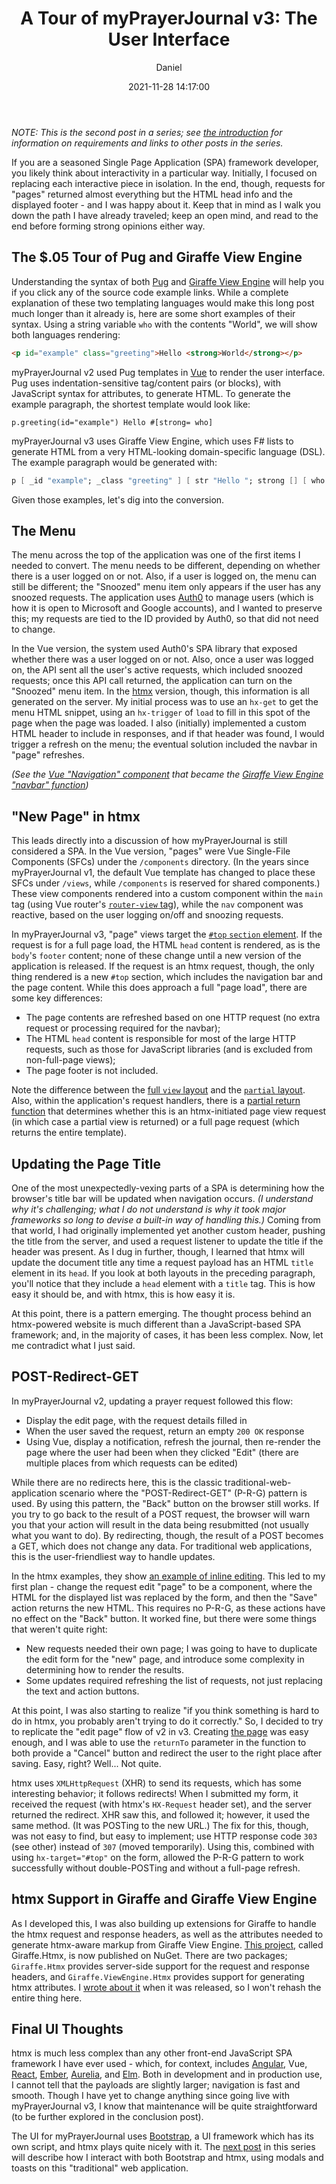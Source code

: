 ﻿---
layout: post
title: "A Tour of myPrayerJournal v3: The User Interface"
date: 2021-11-28 14:17:00
author: Daniel
categories:
- [ Programming, .NET, F# ]
- [ Programming, htmx ]
- [ Projects, Giraffe.Htmx ]
- [ Projects, myPrayerJournal ]
- [ Series, A Tour of myPrayerJournal v3 ]
tags:
- angular
- aurelia
- bootstrap
- elm
- ember
- f#
- giraffe
- html
- htmx
- javascript
- migration
- nuget
- post-redirect-get
- pug
- react
- single page application
- spa
- view engine
- vue
---

_NOTE: This is the second post in a series; see [the introduction][intro] for information on requirements and links to other posts in the series._

If you are a seasoned Single Page Application (SPA) framework developer, you likely think about interactivity in a particular way. Initially, I focused on replacing each interactive piece in isolation. In the end, though, requests for "pages" returned almost everything but the HTML head info and the displayed footer - and I was happy about it. Keep that in mind as I walk you down the path I have already traveled; keep an open mind, and read to the end before forming strong opinions either way.

## The $.05 Tour of Pug and Giraffe View Engine

Understanding the syntax of both [Pug][] and [Giraffe View Engine][gve] will help you if you click any of the source code example links. While a complete explanation of these two templating languages would make this long post much longer than it already is, here are some short examples of their syntax. Using a string variable `who` with the contents "World", we will show both languages rendering:

```html
<p id="example" class="greeting">Hello <strong>World</strong></p>
```

myPrayerJournal v2 used Pug templates in [Vue][] to render the user interface. Pug uses indentation-sensitive tag/content pairs (or blocks), with JavaScript syntax for attributes, to generate HTML. To generate the example paragraph, the shortest template would look like:

```pug
p.greeting(id="example") Hello #[strong= who]
```

myPrayerJournal v3 uses Giraffe View Engine, which uses F# lists to generate HTML from a very HTML-looking domain-specific language (DSL). The example paragraph would be generated with:

```fsharp
p [ _id "example"; _class "greeting" ] [ str "Hello "; strong [] [ who ] ]
```

Given those examples, let's dig into the conversion.

## The Menu

The menu across the top of the application was one of the first items I needed to convert. The menu needs to be different, depending on whether there is a user logged on or not. Also, if a user is logged on, the menu can still be different; the "Snoozed" menu item only appears if the user has any snoozed requests. The application uses [Auth0][] to manage users (which is how it is open to Microsoft and Google accounts), and I wanted to preserve this; my requests are tied to the ID provided by Auth0, so that did not need to change.

In the Vue version, the system used Auth0's SPA library that exposed whether there was a user logged on or not. Also, once a user was logged on, the API sent all the user's active requests, which included snoozed requests; once this API call returned, the application can turn on the "Snoozed" menu item. In the [htmx][] version, though, this information is all generated on the server. My initial process was to use an `hx-get` to get the menu HTML snippet, using an `hx-trigger` of `load` to fill in this spot of the page when the page was loaded. I also (initially) implemented a custom HTML header to include in responses, and if that header was found, I would trigger a refresh on the menu; the eventual solution included the navbar in "page" refreshes.

_(See the [Vue "Navigation" component][v2-nav] that became the [Giraffe View Engine "navbar" function][v3-nav])_

## "New Page" in htmx

This leads directly into a discussion of how myPrayerJournal is still considered a SPA. In the Vue version, "pages" were Vue Single-File Components (SFCs) under the `/components` directory. (In the years since myPrayerJournal v1, the default Vue template has changed to place these SFCs under `/views`, while `/components` is reserved for shared components.) These view components rendered into a custom component within the `main` tag (using Vue router's [`router-view` tag][v2-router]), while the `nav` component was reactive, based on the user logging on/off and snoozing requests.

In myPrayerJournal v3, "page" views target the [`#top` `section` element][v3-top]. If the request is for a full page load, the HTML `head` content is rendered, as is the `body`'s `footer` content; none of these change until a new version of the application is released. If the request is an htmx request, though, the only thing rendered is a new `#top` section, which includes the navigation bar and the page content. While this does approach a full "page load", there are some key differences:

- The page contents are refreshed based on one HTTP request (no extra request or processing required for the navbar);
- The HTML `head` content is responsible for most of the large HTTP requests, such as those for JavaScript libraries (and is excluded from non-full-page views);
- The page footer is not included.

Note the difference between the [full `view` layout][v3-full] and the [`partial` layout][v3-partial]. Also, within the application's request handlers, there is a [partial return function][v3-part-return] that determines whether this is an htmx-initiated page view request (in which case a partial view is returned) or a full page request (which returns the entire template).

## Updating the Page Title

One of the most unexpectedly-vexing parts of a SPA is determining how the browser's title bar will be updated when navigation occurs. _(I understand why it's challenging; what I do not understand is why it took major frameworks so long to devise a built-in way of handling this.)_ Coming from that world, I had originally implemented yet another custom header, pushing the title from the server, and used a request listener to update the title if the header was present. As I dug in further, though, I learned that htmx will update the document title any time a request payload has an HTML `title` element in its `head`. If you look at both layouts in the preceding paragraph, you'll notice that they include a `head` element with a `title` tag. This is how easy it should be, and with htmx, this is how easy it is.

At this point, there is a pattern emerging. The thought process behind an htmx-powered website is much different than a JavaScript-based SPA framework; and, in the majority of cases, it has been less complex. Now, let me contradict what I just said.

## POST-Redirect-GET

In myPrayerJournal v2, updating a prayer request followed this flow:

- Display the edit page, with the request details filled in
- When the user saved the request, return an empty `200 OK` response
- Using Vue, display a notification, refresh the journal, then re-render the page where the user had been when they clicked "Edit" (there are multiple places from which requests can be edited)

While there are no redirects here, this is the classic traditional-web-application scenario where the "POST-Redirect-GET" (P-R-G) pattern is used. By using this pattern, the "Back" button on the browser still works. If you try to go back to the result of a POST request, the browser will warn you that your action will result in the data being resubmitted (not usually what you want to do). By redirecting, though, the result of a POST becomes a GET, which does not change any data. For traditional web applications, this is the user-friendliest way to handle updates.

In the htmx examples, they show [an example of inline editing][in-edit]. This led to my first plan - change the request edit "page" to be a component, where the HTML for the displayed list was replaced by the form, and then the "Save" action returns the new HTML. This requires no P-R-G, as these actions have no effect on the "Back" button. It worked fine, but there were some things that weren't quite right:

- New requests needed their own page; I was going to have to duplicate the edit form for the "new" page, and introduce some complexity in determining how to render the results.
- Some updates required refreshing the list of requests, not just replacing the text and action buttons.

At this point, I was also starting to realize "if you think something is hard to do in htmx, you probably aren't trying to do it correctly." So, I decided to try to replicate the "edit page" flow of v2 in v3. Creating [the page][v3-edit] was easy enough, and I was able to use the `returnTo` parameter in the function to both provide a "Cancel" button and redirect the user to the right place after saving. Easy, right? Well... Not quite. 

htmx uses `XMLHttpRequest` (XHR) to send its requests, which has some interesting behavior; it follows redirects! When I submitted my form, it received the request (with htmx's `HX-Request` header set), and the server returned the redirect. XHR saw this, and followed it; however, it used the same method. (It was POSTing to the new URL.) The fix for this, though, was not easy to find, but easy to implement; use HTTP response code `303` (see other) instead of `307` (moved temporarily). Using this, combined with using `hx-target="#top"` on the form, allowed the P-R-G pattern to work successfully without double-POSTing and without a full-page refresh. 

## htmx Support in Giraffe and Giraffe View Engine

As I developed this, I was also building up extensions for Giraffe to handle the htmx request and response headers, as well as the attributes needed to generate htmx-aware markup from Giraffe View Engine. [This project][g-h], called Giraffe.Htmx, is now published on NuGet. There are two packages; `Giraffe.Htmx` provides server-side support for the request and response headers, and `Giraffe.ViewEngine.Htmx` provides support for generating htmx attributes. I [wrote about it][g-h-rel] when it was released, so I won't rehash the entire thing here.

## Final UI Thoughts

htmx is much less complex than any other front-end JavaScript SPA framework I have ever used - which, for context, includes [Angular][], Vue, [React][], [Ember][], [Aurelia][], and [Elm][]. Both in development and in production use, I cannot tell that the payloads are slightly larger; navigation is fast and smooth. Though I have yet to change anything since going live with myPrayerJournal v3, I know that maintenance will be quite straightforward (to be further explored in the conclusion post).

The UI for myPrayerJournal uses [Bootstrap][], a UI framework which has its own script, and htmx plays quite nicely with it. The [next post][part2] in this series will describe how I interact with both Bootstrap and htmx, using modals and toasts on this "traditional" web application.


[intro]: /2021/a-tour-of-myprayerjournal-v3/introduction.html "A Tour of myPrayerJournal v3: Introduction | The Bit Badger Blog"
[Pug]: https://pugjs.org/ "Pug"
[gve]: https://giraffe.wiki/view-engine "Giraffe View Engine"
[Vue]: https://vuejs.org "Vue.js"
[Auth0]: https://auth0.com "Auth0"
[htmx]: https://htmx.org "htmx"
[v2-nav]: https://github.com/bit-badger/myPrayerJournal/blob/2.2/src/app/src/components/common/Navigation.vue "myPrayerJournal v2 Navigation Vue component"
[v3-nav]: https://github.com/bit-badger/myPrayerJournal/blob/3/src/MyPrayerJournal/Views/Layout.fs#L39 "myPrayerJournal v3 navbar function"
[v2-router]: https://github.com/bit-badger/myPrayerJournal/blob/2.2/src/app/src/App.vue#L16 "myPrayerJournal v2 router-view tag"
[v3-top]: https://github.com/bit-badger/myPrayerJournal/blob/3/src/MyPrayerJournal/Views/Layout.fs#L140 "myPrayerJournal v3 #top section"
[v3-full]: https://github.com/bit-badger/myPrayerJournal/blob/3/src/MyPrayerJournal/Views/Layout.fs#L136 "myPrayerJournal v3 full layout"
[v3-partial]: https://github.com/bit-badger/myPrayerJournal/blob/3/src/MyPrayerJournal/Views/Layout.fs#L147 "myPrayerJournal v3 partial layout"
[v3-part-return]: https://github.com/bit-badger/myPrayerJournal/blob/3/src/MyPrayerJournal/Handlers.fs#L162 "myPrayerJournal v3 partial return function"
[in-edit]: https://htmx.org/examples/click-to-edit/ "Click to Edit | htmx"
[v3-edit]: https://github.com/bit-badger/myPrayerJournal/blob/3/src/MyPrayerJournal/Views/Request.fs#L139 "myPrayerJournal v3 Request Edit page"
[g-h]: https://github.com/bit-badger/Giraffe.Htmx "Giraffe.Htmx"
[g-h-rel]: /2021/introducing-giraffe-htmx.html "Introducing Giraffe.Htmx | The Bit Badger Blog"
[Angular]: https://angular.io "Angular"
[React]: https://reactjs.org "React"
[Ember]: https://emberjs.com "Ember"
[Aurelia]: https://aurelia.io "Aurelia"
[Elm]: https://elm-lang.org "Elm"
[Bootstrap]: https://getbootstrap.com "Bootstrap"
[part2]: /2021/a-tour-of-myprayerjournal-v3/bootstrap-integration.html "A Tour of myPrayerJournal v3: Bootstrap Integration | The Bit Badger Blog"

